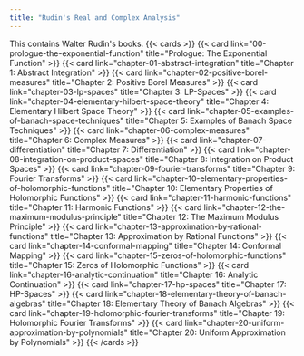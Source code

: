 ```yaml
---
title: "Rudin's Real and Complex Analysis"
---
```


This contains Walter Rudin's books.
{{< cards >}}
  {{< card link="00-prologue-the-exponential-function" title="Prologue: The Exponential Function" >}}
  {{< card link="chapter-01-abstract-integration" title="Chapter 1: Abstract Integration" >}}
  {{< card link="chapter-02-positive-borel-measures" title="Chapter 2: Positive Borel Measures" >}}
  {{< card link="chapter-03-lp-spaces" title="Chapter 3: LP-Spaces" >}}
  {{< card link="chapter-04-elementary-hilbert-space-theory" title="Chapter 4: Elementary Hilbert Space Theory" >}}
  {{< card link="chapter-05-examples-of-banach-space-techniques" title="Chapter 5: Examples of Banach Space Techniques" >}}
  {{< card link="chapter-06-complex-measures" title="Chapter 6: Complex Measures" >}}
  {{< card link="chapter-07-differentiation" title="Chapter 7: Differentiation" >}}
  {{< card link="chapter-08-integration-on-product-spaces" title="Chapter 8: Integration on Product Spaces" >}}
  {{< card link="chapter-09-fourier-transforms" title="Chapter 9: Fourier Transforms" >}}
  {{< card link="chapter-10-elementary-properties-of-holomorphic-functions" title="Chapter 10: Elementary Properties of Holomorphic Functions" >}}
  {{< card link="chapter-11-harmonic-functions" title="Chapter 11: Harmonic Functions" >}}
  {{< card link="chapter-12-the-maximum-modulus-principle" title="Chapter 12: The Maximum Modulus Principle" >}}
  {{< card link="chapter-13-approximation-by-rational-functions" title="Chapter 13: Approximation by Rational Functions" >}}
  {{< card link="chapter-14-conformal-mapping" title="Chapter 14: Conformal Mapping" >}}
  {{< card link="chapter-15-zeros-of-holomorphic-functions" title="Chapter 15: Zeros of Holomorphic Functions" >}}
  {{< card link="chapter-16-analytic-continuation" title="Chapter 16: Analytic Continuation" >}}
  {{< card link="chapter-17-hp-spaces" title="Chapter 17: HP-Spaces" >}}
  {{< card link="chapter-18-elementary-theory-of-banach-algebras" title="Chapter 18: Elementary Theory of Banach Algebras" >}}
  {{< card link="chapter-19-holomorphic-fourier-transforms" title="Chapter 19: Holomorphic Fourier Transforms" >}}
  {{< card link="chapter-20-uniform-approximation-by-polynomials" title="Chapter 20: Uniform Approximation by Polynomials" >}}
{{< /cards >}}